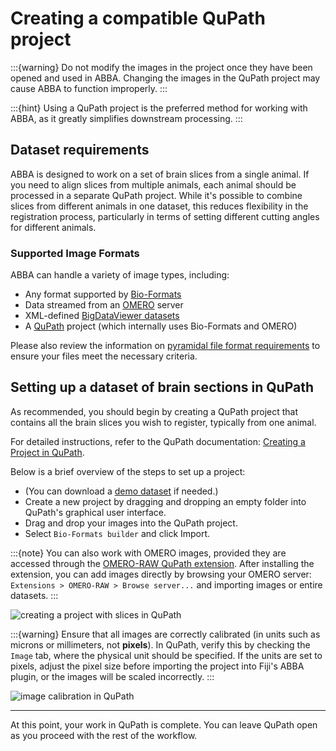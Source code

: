 # Creating a compatible QuPath project
:::{warning}
Do not modify the images in the project once they have been opened and used in ABBA. Changing the images in the QuPath project may cause ABBA to function improperly.
:::

:::{hint}
Using a QuPath project is the preferred method for working with ABBA, as it greatly simplifies downstream processing.
:::

## Dataset requirements

ABBA is designed to work on a set of brain slices from a single animal. If you need to align slices from multiple animals, each animal should be processed in a separate QuPath project. While it's possible to combine slices from different animals in one dataset, this reduces flexibility in the registration process, particularly in terms of setting different cutting angles for different animals.

### Supported Image Formats

ABBA can handle a variety of image types, including:

* Any format supported by [Bio-Formats](https://bio-formats.readthedocs.io/en/latest/supported-formats.html)
* Data streamed from an [OMERO](https://www.openmicroscopy.org/omero/) server
* XML-defined [BigDataViewer datasets](https://imagej.net/plugins/bdv/playground/bdv-playground-open-dataset)
* A [QuPath](https://qupath.github.io/) project (which internally uses Bio-Formats and OMERO)

Please also review the information on [pyramidal file format requirements](../explanation/file_formats_supported.md) to ensure your files meet the necessary criteria.

## Setting up a dataset of brain sections in QuPath

As recommended, you should begin by creating a QuPath project that contains all the brain slices you wish to register, typically from one animal.

For detailed instructions, refer to the QuPath documentation: [Creating a Project in QuPath](https://qupath.readthedocs.io/en/latest/docs/tutorials/projects.html).

Below is a brief overview of the steps to set up a project:
* (You can download a [demo dataset](demo_dataset.md) if needed.)
* Create a new project by dragging and dropping an empty folder into QuPath's graphical user interface.
* Drag and drop your images into the QuPath project.
* Select `Bio-Formats builder` and click Import.

:::{note}
You can also work with OMERO images, provided they are accessed through the [OMERO-RAW QuPath extension](https://github.com/BIOP/qupath-extension-biop-omero). After installing the extension, you can add images directly by browsing your OMERO server: `Extensions > OMERO-RAW > Browse server...` and importing images or entire datasets.
:::

![creating a project with slices in QuPath](/assets/gif/qupath_create_project.gif)

:::{warning}
Ensure that all images are correctly calibrated (in units such as microns or millimeters, not **pixels**). In QuPath, verify this by checking the `Image` tab, where the physical unit should be specified. If the units are set to pixels, adjust the pixel size before importing the project into Fiji's ABBA plugin, or the images will be scaled incorrectly.
:::

![image calibration in QuPath](/assets/img/qupath_image_calibration.png)

---

At this point, your work in QuPath is complete. You can leave QuPath open as you proceed with the rest of the workflow.
